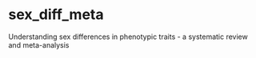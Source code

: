 # sex_diff_meta
Understanding sex differences in phenotypic traits - a systematic review and meta-analysis
